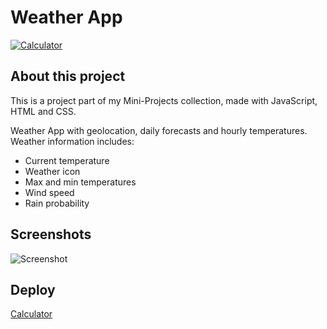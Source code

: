 # Weather App

[![Calculator](./img/weatherapp_project-thumbnail.png)](https://ftweatherapp.vercel.app/)

## About this project

This is a project part of my Mini-Projects collection, made with JavaScript, HTML and CSS.

Weather App with geolocation, daily forecasts and hourly temperatures. Weather information includes:
- Current temperature
- Weather icon
- Max and min temperatures
- Wind speed
- Rain probability

## Screenshots

![Screenshot](./img/screenshots/weatherapp_project-screenshots-1.png)

## Deploy

[Calculator](https://ftweatherapp.vercel.app/)